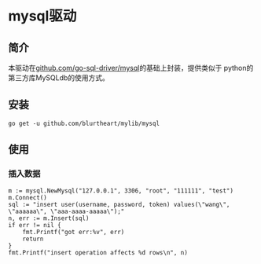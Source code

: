 # mysql驱动

## 简介

本驱动在[github.com/go-sql-driver/mysql](https://github.com/go-sql-driver/mysql)的基础上封装，提供类似于
python的第三方库MySQLdb的使用方式。

## 安装

    go get -u github.com/blurtheart/mylib/mysql

## 使用

### 插入数据

    m := mysql.NewMysql("127.0.0.1", 3306, "root", "111111", "test")
    m.Connect()
    sql := "insert user(username, password, token) values(\"wang\", \"aaaaaa\", \"aaa-aaaa-aaaaa\");"
    n, err := m.Insert(sql)
    if err != nil {
        fmt.Printf("got err:%v", err)
        return
    }
    fmt.Printf("insert operation affects %d rows\n", n)